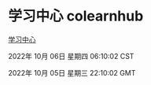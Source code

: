 # 学习中心 colearnhub
[学习中心](http://27.19.32.34:56308/colearnhub/)

2022年 10月 06日 星期四 06:10:02 CST

2022年 10月 05日 星期三 22:10:02 GMT
